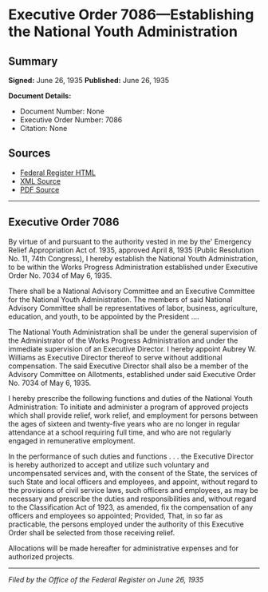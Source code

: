 # Executive Order 7086—Establishing the National Youth Administration

## Summary

**Signed:** June 26, 1935
**Published:** June 26, 1935

**Document Details:**
- Document Number: None
- Executive Order Number: 7086
- Citation: None

## Sources
- [Federal Register HTML](https://www.presidency.ucsb.edu/documents/executive-order-7086-establishing-the-national-youth-administration)
- [XML Source](None)
- [PDF Source](None)

---

## Executive Order 7086

By virtue of and pursuant to the authority vested in me by the' Emergency Relief Appropriation Act of. 1935, approved April 8, 1935 (Public Resolution No. 11, 74th Congress), I hereby establish the National Youth Administration, to be within the Works Progress Administration established under Executive Order No. 7034 of May 6, 1935.

There shall be a National Advisory Committee and an Executive Committee for the National Youth Administration. The members of said National Advisory Committee shall be representatives of labor, business, agriculture, education, and youth, to be appointed by the President ....

The National Youth Administration shall be under the general supervision of the Administrator of the Works Progress Administration and under the immediate supervision of an Executive Director. I hereby appoint Aubrey W. Williams as Executive Director thereof to serve without additional compensation. The said Executive Director shall also be a member of the Advisory Committee on Allotments, established under said Executive Order No. 7034 of May 6, 1935.

I hereby prescribe the following functions and duties of the National Youth Administration:
To initiate and administer a program of approved projects which shall provide relief, work relief, and employment for persons between the ages of sixteen and twenty-five years who are no longer in regular attendance at a school requiring full time, and who are not regularly engaged in remunerative employment.

In the performance of such duties and functions . . . the Executive Director is hereby authorized to accept and utilize such voluntary and uncompensated services and, with the consent of the State, the services of such State and local officers and employees, and appoint, without regard to the provisions of civil service laws, such officers and employees, as may be necessary and prescribe the duties and responsibilities and, without regard to the Classification Act of 1923, as amended, fix the compensation of any officers and employees so appointed; Provided, That, in so far as practicable, the persons employed under the authority of this Executive Order shall be selected from those receiving relief.

Allocations will be made hereafter for administrative expenses and for authorized projects.

---

*Filed by the Office of the Federal Register on June 26, 1935*
